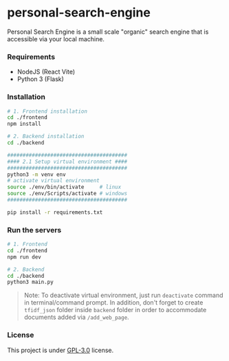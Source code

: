 # personal-search-engine
Personal Search Engine is a small scale "organic" search engine that is accessible via your local machine.

### Requirements
* NodeJS (React Vite)
* Python 3 (Flask)

### Installation
```bash
# 1. Frontend installation
cd ./frontend
npm install

# 2. Backend installation
cd ./backend

#######################################
#### 2.1 Setup virtual environment ####
#######################################
python3 -m venv env
# activate virtual environment
source ./env/bin/activate     # linux
source ./env/Scripts/activate # windows
#######################################

pip install -r requirements.txt
```

### Run the servers
```bash
# 1. Frontend
cd ./frontend
npm run dev

# 2. Backend
cd ./backend
python3 main.py
```

> Note: To deactivate virtual environment, just run `deactivate` command in terminal/command prompt. In addition, don't forget to create `tfidf_json` folder inside `backend` folder in order to accommodate documents added via `/add_web_page`.

### License
This project is under [GPL-3.0](./LICENSE) license.